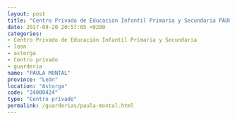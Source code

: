 ```yaml
---
layout: post
title: "Centro Privado de Educación Infantil Primaria y Secundaria PAULA MONTAL"
date: 2017-09-20 20:57:05 +0200
categories:
- Centro Privado de Educación Infantil Primaria y Secundaria
- leon
- astorga
- Centro privado
- guarderia
name: "PAULA MONTAL"
province: "León"
location: "Astorga"
code: "24000424"
type: "Centro privado"
permalink: /guarderias/paula-montal.html
---
```

